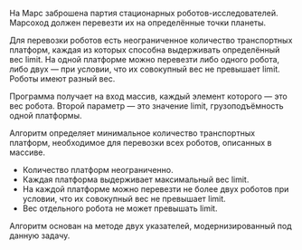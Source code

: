 На Марс заброшена партия стационарных роботов-исследователей. Марсоход должен перевезти их на определённые точки планеты.

Для перевозки роботов есть неограниченное количество транспортных платформ, каждая из которых способна выдерживать определённый вес limit. На одной платформе можно перевезти либо одного робота, либо двух — при условии, что их совокупный вес не превышает limit. Роботы имеют разный вес.

Программа получает на вход массив, каждый элемент которого — это вес робота. Второй параметр — это значение limit, грузоподъёмность одной платформы.

Алгоритм определяет минимальное количество транспортных платформ, необходимое для перевозки всех роботов, описанных в массиве.

- Количество платформ неограниченно.
- Каждая платформа выдерживает максимальный вес limit.
- На каждой платформе можно перевезти не более двух роботов при условии, что их совокупный вес не превышает limit.
- Вес отдельного робота не может превышать limit.

Алгоритм основан на методе двух указателей, модернизированный под данную задачу.